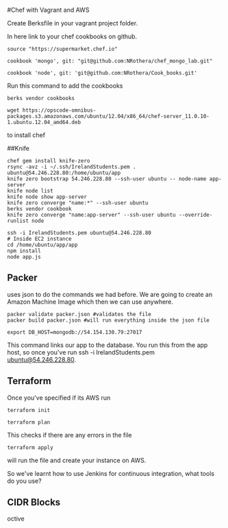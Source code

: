 #Chef with Vagrant and AWS


Create Berksfile in your vagrant project folder. 

In here link to your chef cookbooks on github. 

```
source "https://supermarket.chef.io"

cookbook 'mongo', git: "git@github.com:NRothera/chef_mongo_lab.git"

cookbook 'node', git: 'git@github.com:NRothera/Cook_books.git'
```

Run this command to add the cookbooks 

```
berks vendor cookbooks
```

```
wget https://opscode-omnibus-packages.s3.amazonaws.com/ubuntu/12.04/x86_64/chef-server_11.0.10-1.ubuntu.12.04_amd64.deb
```

to install chef

##Knife

```
chef gem install knife-zero
rsync -avz -i ~/.ssh/IrelandStudents.pem . ubuntu@54.246.228.80:/home/ubuntu/app
knife zero bootstrap 54.246.228.80 --ssh-user ubuntu --	node-name app-server
knife node list
knife node show app-server
knife zero converge "name:*" --ssh-user ubuntu
berks vendor cookbook
knife zero converge "name:app-server" --ssh-user ubuntu --override-runlist node

ssh -i IrelandStudents.pem ubuntu@54.246.228.80
# Inside EC2 instance
cd /home/ubuntu/app/app
npm install
node app.js
```

## Packer

uses json to do the commands we had before. We are going to create an Amazon Machine Image which then we can use anywhere. 

```
packer validate packer.json #validates the file
packer build packer.json #will run everything inside the json file
```

```
export DB_HOST=mongodb://54.154.130.79:27017
```
This command links our app to the database. You run this from the app host, so once you've run ssh -i IrelandStudents.pem ubuntu@54.246.228.80. 

## Terraform

Once you've specified if its AWS run

```
terraform init
```

```
terraform plan
```
This checks if there are any errors in the file

```
terraform apply
```
will run the file and create your instance on AWS. 


So we've learnt how to use Jenkins for continuous integration, what tools do you use? 


## CIDR Blocks


octive 









